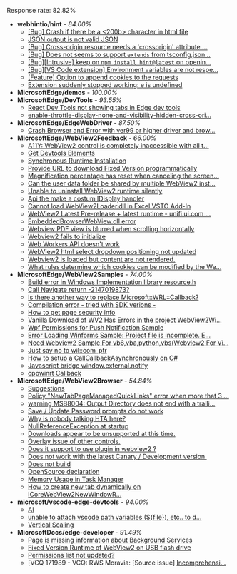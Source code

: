 Response rate: 82.82%

* **webhintio/hint** - _84.00%_
   * [[Bug] Crash if there be a <200b> character in html file](https://github.com/webhintio/hint/issues/5082)
   * [JSON output is not valid JSON](https://github.com/webhintio/hint/issues/5081)
   * [[Bug] Cross-origin resource needs a 'crossorigin' attribute ...](https://github.com/webhintio/hint/issues/5054)
   * [[Bug] Does not seems to support `extends` from tsconfig.json...](https://github.com/webhintio/hint/issues/5035)
   * [[Bug][Intrusive] keep on `npm install hint@latest` on openin...](https://github.com/webhintio/hint/issues/5034)
   * [[Bug][VS Code extension] Environment variables are not respe...](https://github.com/webhintio/hint/issues/4957)
   * [[Feature] Option to append cookies to the requests](https://github.com/webhintio/hint/issues/5079)
   * [Extension suddenly stopped working: e is undefined](https://github.com/webhintio/hint/issues/5078)
* **MicrosoftEdge/demos** - _100.00%_
* **MicrosoftEdge/DevTools** - _93.55%_
   * [React Dev Tools not showing tabs in Edge dev tools](https://github.com/MicrosoftEdge/DevTools/issues/31)
   * [enable-throttle-display-none-and-visibility-hidden-cross-ori...](https://github.com/MicrosoftEdge/DevTools/issues/3)
* **MicrosoftEdge/EdgeWebDriver** - _87.50%_
   * [Crash Browser and Error with ver99 or higher driver and brow...](https://github.com/MicrosoftEdge/EdgeWebDriver/issues/8)
* **MicrosoftEdge/WebView2Feedback** - _66.00%_
   * [A11Y: WebView2 control is completely inaccessible with all t...](https://github.com/MicrosoftEdge/WebView2Feedback/issues/2330)
   * [Get Devtools Elements](https://github.com/MicrosoftEdge/WebView2Feedback/issues/2328)
   * [Synchronous Runtime Installation](https://github.com/MicrosoftEdge/WebView2Feedback/issues/2327)
   * [Provide URL to download Fixed Version programmatically](https://github.com/MicrosoftEdge/WebView2Feedback/issues/2326)
   * [Magnification percentage has reset when canceling the screen...](https://github.com/MicrosoftEdge/WebView2Feedback/issues/2325)
   * [Can the user data folder be shared by multiple WebView2 inst...](https://github.com/MicrosoftEdge/WebView2Feedback/issues/2323)
   * [Unable to uninstall WebView2 runtime silently ](https://github.com/MicrosoftEdge/WebView2Feedback/issues/2317)
   * [Api the make a costum IDisplay handler](https://github.com/MicrosoftEdge/WebView2Feedback/issues/2329)
   * [Cannot load WebView2Loader.dll in Excel VSTO Add-In](https://github.com/MicrosoftEdge/WebView2Feedback/issues/2324)
   * [WebView2 Latest Pre-release + latest runtime - unifi.ui.com ...](https://github.com/MicrosoftEdge/WebView2Feedback/issues/2320)
   * [ EmbeddedBrowserWebView.dll error](https://github.com/MicrosoftEdge/WebView2Feedback/issues/2310)
   * [Webview PDF view is blurred when scrolling horizontally](https://github.com/MicrosoftEdge/WebView2Feedback/issues/2306)
   * [Webview2 fails to initialize](https://github.com/MicrosoftEdge/WebView2Feedback/issues/2302)
   * [Web Workers API doesn't work](https://github.com/MicrosoftEdge/WebView2Feedback/issues/2296)
   * [WebView2 html select dropdown positioning not updated](https://github.com/MicrosoftEdge/WebView2Feedback/issues/2290)
   * [Webview2 is loaded but content are not rendered.](https://github.com/MicrosoftEdge/WebView2Feedback/issues/2283)
   * [What rules determine which cookies can be modified by the We...](https://github.com/MicrosoftEdge/WebView2Feedback/issues/2282)
* **MicrosoftEdge/WebView2Samples** - _74.00%_
   * [Build error in Windows Implementation library resource.h](https://github.com/MicrosoftEdge/WebView2Samples/issues/108)
   * [Call Navigate return  -2147019873?](https://github.com/MicrosoftEdge/WebView2Samples/issues/90)
   * [Is there another way to replace Microsoft::WRL::Callback?](https://github.com/MicrosoftEdge/WebView2Samples/issues/88)
   * [Compilation error - tried with SDK verions - ](https://github.com/MicrosoftEdge/WebView2Samples/issues/82)
   * [How to get page security info](https://github.com/MicrosoftEdge/WebView2Samples/issues/80)
   * [Vanilla Download of WV2 Has Errors in the project WebView2Wi...](https://github.com/MicrosoftEdge/WebView2Samples/issues/72)
   * [Wpf Permissions for Push Notification Sample](https://github.com/MicrosoftEdge/WebView2Samples/issues/37)
   * [Error Loading Winforms Sample: Project file is incomplete. E...](https://github.com/MicrosoftEdge/WebView2Samples/issues/36)
   * [Need Webview2 Sample For vb6,vba,python,vbs(Webview2  For Vi...](https://github.com/MicrosoftEdge/WebView2Samples/issues/96)
   * [Just say no to wil::com_ptr](https://github.com/MicrosoftEdge/WebView2Samples/issues/76)
   * [How to setup a CallCallbackAsynchronously on C#](https://github.com/MicrosoftEdge/WebView2Samples/issues/66)
   * [Javascript bridge window.external.notify](https://github.com/MicrosoftEdge/WebView2Samples/issues/43)
   * [cppwinrt Callback](https://github.com/MicrosoftEdge/WebView2Samples/issues/30)
* **MicrosoftEdge/WebView2Browser** - _54.84%_
   * [Suggestions](https://github.com/MicrosoftEdge/WebView2Browser/issues/40)
   * [Policy "NewTabPageManagedQuickLinks" error when more that 3 ...](https://github.com/MicrosoftEdge/WebView2Browser/issues/37)
   * [warning MSB8004: Output Directory does not end with a traili...](https://github.com/MicrosoftEdge/WebView2Browser/issues/33)
   * [Save / Update Password prompts do not work](https://github.com/MicrosoftEdge/WebView2Browser/issues/32)
   * [Why is nobody talking HTA here?](https://github.com/MicrosoftEdge/WebView2Browser/issues/26)
   * [NullReferenceException at startup](https://github.com/MicrosoftEdge/WebView2Browser/issues/24)
   * [Downloads appear to be unsupported at this time.](https://github.com/MicrosoftEdge/WebView2Browser/issues/23)
   * [Overlay issue of other controls.](https://github.com/MicrosoftEdge/WebView2Browser/issues/22)
   * [Does it support to use plugin in webview2 ?](https://github.com/MicrosoftEdge/WebView2Browser/issues/15)
   * [Does not work with the latest Canary / Development version.](https://github.com/MicrosoftEdge/WebView2Browser/issues/11)
   * [Does not build](https://github.com/MicrosoftEdge/WebView2Browser/issues/9)
   * [OpenSource declaration](https://github.com/MicrosoftEdge/WebView2Browser/issues/5)
   * [Memory Usage in Task Manager](https://github.com/MicrosoftEdge/WebView2Browser/issues/4)
   * [How to create new tab dynamically on ICoreWebView2NewWindowR...](https://github.com/MicrosoftEdge/WebView2Browser/issues/29)
* **microsoft/vscode-edge-devtools** - _94.00%_
   * [AI](https://github.com/microsoft/vscode-edge-devtools/issues/961)
   * [unable to attach vscode path variables (${file}), etc.. to d...](https://github.com/microsoft/vscode-edge-devtools/issues/944)
   * [Vertical Scaling](https://github.com/microsoft/vscode-edge-devtools/issues/908)
* **MicrosoftDocs/edge-developer** - _91.49%_
   * [Page is missing information about Background Services](https://github.com/MicrosoftDocs/edge-developer/issues/1867)
   * [Fixed Version Runtime of WebView2 on USB flash drive](https://github.com/MicrosoftDocs/edge-developer/issues/1866)
   * [Permissions list not updated?](https://github.com/MicrosoftDocs/edge-developer/issues/1865)
   * [VCQ 171989 - VCQ: RWS Moravia: [Source issue] [Incomprehensi...](https://github.com/MicrosoftDocs/edge-developer/issues/1858)